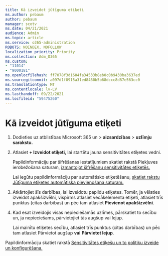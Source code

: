 ```yaml
---
title: Kā izveidot jūtīguma etiķeti
ms.author: pebaum
author: pebaum
manager: scotv
ms.date: 04/21/2021
audience: Admin
ms.topic: article
ms.service: o365-administration
ROBOTS: NOINDEX, NOFOLLOW
localization_priority: Priority
ms.collection: Adm_O365
ms.custom:
- "11014"
- "9000181"
ms.openlocfilehash: ff7078f3d1604fa34533b8eb0c0b9430ba3637ed
ms.sourcegitcommit: a097d1f8915a31ed8460b5b68dccc8d87e563cc0
ms.translationtype: MT
ms.contentlocale: lv-LV
ms.lasthandoff: 09/22/2021
ms.locfileid: "59475260"
---
```

# <a name="how-to-create-a-sensitivity-label"></a>Kā izveidot jūtīguma etiķeti

1. Dodieties uz atbilstības Microsoft 365 un > **aizsardzības**  >  **uzlīmju sarakstu.**

1. Atlasiet **+ Izveidot etiķeti,** lai startētu jauna sensitivitātes etiķetes vedni.

    Papildinformāciju par šifrēšanas iestatījumiem skatiet rakstā Piekļuves ierobežošana saturam, [izmantojot šifrēšanu sensitivitātes etiķetēs.](https://go.microsoft.com/fwlink/?linkid=2106331)

    Lai iegūtu papildinformāciju par automātisko etiķetēšanu, [skatiet rakstu Jūtīguma etiķetes automātiska pievienošana saturam.](https://go.microsoft.com/fwlink/?linkid=2105837)

1. Atkārtojiet šīs darbības, lai izveidotu papildu etiķetes. Tomēr, ja vēlaties izveidot apakšizvēlni, vispirms atlasiet vecākelementa etiķeti, atlasiet trīs punktus (citas darbības) un pēc tam atlasiet **Pievienot apakšizvēlni**.

1. Kad esat izveidojis visas nepieciešamās uzlīmes, pārskatiet to secību un, ja nepieciešams, pārvietojiet tās augšup vai lejup. 
    
    Lai mainītu etiķetes secību, atlasiet trīs punktus (citas darbības) un pēc tam atlasiet Pārvietot augšup **vai** **Pārvietot lejup**.

Papildinformāciju skatiet rakstā [Sensitivitātes etiķešu un to politiku izveide un konfigurēšana.](https://docs.microsoft.com/microsoft-365/compliance/create-sensitivity-labels)
